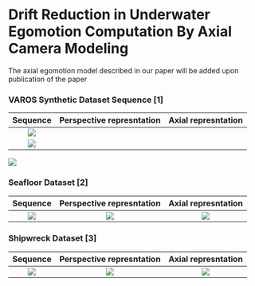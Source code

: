 # Drift Reduction in Underwater Egomotion Computation By Axial Camera Modeling


The axial egomotion model described in our paper will be added upon publication of the paper


### VAROS Synthetic Dataset Sequence [1]
Sequence  |  Perspective represntation  |  Axial represntation
:----------------:|:--------------------:|:--------------------:
![](https://https://github.com/bashar-elnashef/Axial-underwater-egomotion/GIFs/Sequence_SHIP.gif?raw=true)  |  
![](https://https://github.com/bashar-elnashef/Axial-underwater-egomotion/GIFs/Trajectory_SHIP_perspective?raw=true)  |  
![](https://https://github.com/bashar-elnashef/Axial-underwater-egomotion/GIFs/Trajectory_SHIP_axial.gif?raw=true)


### Seafloor Dataset [2]
Sequence  |  Perspective represntation  |  Axial represntation
:----------------:|:--------------------:|:--------------------:
![](https://github.com/AROS-Vision-Group/Mono-VO/blob/main/gifs/traces_gt_orbit.gif?raw=true)  |  ![](https://github.com/AROS-Vision-Group/Mono-VO/blob/main/gifs/traces_uw_orbit.gif?raw=true)  |  ![](https://github.com/AROS-Vision-Group/Mono-VO/blob/main/gifs/traces_uw_orbit.gif?raw=true)


### Shipwreck Dataset [3]
Sequence  |  Perspective represntation  |  Axial represntation
:----------------:|:--------------------:|:--------------------:
![](https://github.com/AROS-Vision-Group/Mono-VO/blob/main/gifs/traces_gt_orbit.gif?raw=true)  |  ![](https://github.com/AROS-Vision-Group/Mono-VO/blob/main/gifs/traces_uw_orbit.gif?raw=true)  |  ![](https://github.com/AROS-Vision-Group/Mono-VO/blob/main/gifs/traces_uw_orbit.gif?raw=true)


